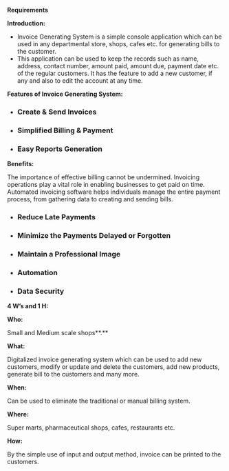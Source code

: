 ﻿**Requirements**

**Introduction:** 

- Invoice Generating System is a simple console application which can be used in any departmental store, shops, cafes etc. for generating bills to the customer.
- This application can be used to keep the records such as name, address, contact number, amount paid, amount due, payment date etc. of the regular customers. It has the feature to add a new customer, if any and also to edit the account at any time.

**Features of Invoice Generating System:**
- ### Create & Send Invoices
- ### Simplified Billing & Payment
- ### Easy Reports Generation

**Benefits:**

The importance of effective billing cannot be undermined. Invoicing operations play a vital role in enabling businesses to get paid on time. Automated invoicing software helps individuals manage the entire payment process, from gathering data to creating and sending bills.
- ### Reduce Late Payments
- ### Minimize the Payments Delayed or Forgotten
- ### Maintain a Professional Image
- ### Automation
- ### Data Security

**4 W’s and 1 H:**

**Who:**

Small and Medium scale shops**.**

**What:**

Digitalized invoice generating system which can be used to add new customers, modify or update and delete the customers, add new products, generate bill to the customers and many more.

**When:**

Can be used to eliminate the traditional or manual billing system.

**Where:**

Super marts, pharmaceutical shops, cafes, restaurants etc.

**How:**

By the simple use of input and output method, invoice can be printed to the customers.










